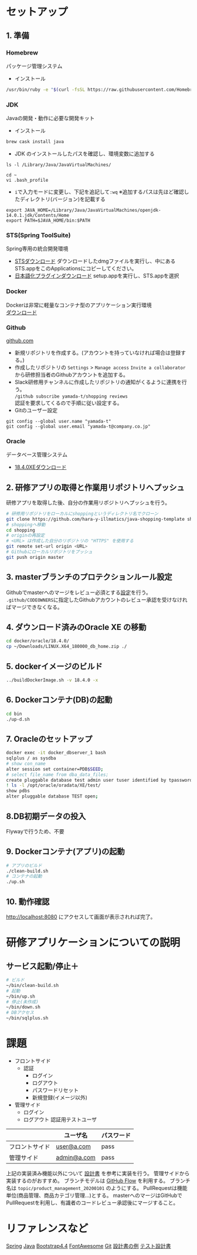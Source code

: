 # セットアップ
## 1. 準備
### Homebrew
パッケージ管理システム
  * インストール
```bash
/usr/bin/ruby -e "$(curl -fsSL https://raw.githubusercontent.com/Homebrew/install/master/install)"
```

### JDK
Javaの開発・動作に必要な開発キット
  * インストール
```bash
brew cask install java
```
  * JDK のインストールしたパスを確認し、環境変数に追加する
```
ls -l /Library/Java/JavaVirtualMachines/
```
```
cd ~
vi .bash_profile
```
  * `i`で入力モードに変更し、下記を追記して`:wq`
※追加するパスは先ほど確認したディレクトリ(バージョン)を記載する
```
export JAVA_HOME=/Library/Java/JavaVirtualMachines/openjdk-14.0.1.jdk/Contents/Home
export PATH=$JAVA_HOME/bin:$PATH
```

### STS(Spring ToolSuite)
Spring専用の統合開発環境
  * [STSダウンロード](https://spring.io/tools)
ダウンロードしたdmgファイルを実行し、中にあるSTS.appをこのApplicationsにコピーしてください。
  * [日本語化プラグインダウンロード](https://mergedoc.osdn.jp)
setup.appを実行し、STS.appを選択

### Docker
Dockerは非常に軽量なコンテナ型のアプリケーション実行環境  
 [ダウンロード](https://www.docker.com/docker-mac)
### Github
 [github.com](https://github.com/)
  * 新規リポジトリを作成する。(アカウントを持っていなければ場合は登録する。)
  * 作成したリポジトリの `Settings` > `Manage access` `Invite a collaborator` から研修担当者のGithubアカウントを追加する。
  * Slack研修用チャンネルに作成したリポジトリの通知がくるように連携を行う。<br>
    `/github subscribe yamada-t/shopping reviews`<br>
    認証を要求してくるので手順に従い設定する。
* Gitのユーザー設定<br>
```base
git config --global user.name "yamada-t"
git config --global user.email "yamada-t@company.co.jp"
```
### Oracle 
データベース管理システム
 * [18.4.0XEダウンロード](https://www.oracle.com/jp/database/technologies/xe18c-downloads.html)
<!--
### DB作成〜起動

```
cd ../bin 
./1-sysdba.sh
./init-db.sh
```
(失敗したら、時間を置いて、もう一度実行)
```
CREATE TABLESPACE my_data DATAFILE '/u01/app/oracle/oradata/MY_DATA.dbf' SIZE 200M  SEGMENT SPACE MANAGEMENT AUTO;
CREATE USER testuser IDENTIFIED BY "DB_USER_PASSWORD" DEFAULT TABLESPACE my_data TEMPORARY TABLESPACE temp;
GRANT DBA TO testuser ;
quit;
```

```
./sqlplus.sh
```

```
create table STAFF (
    EMP_ID     number primary key,
    STAFF_NAME varchar2(100)
);
insert into STAFF (EMP_ID, STAFF_NAME) values (1, 'TakamotoSan');
commit;
exit
```

```
./clean-build.sh
```

```
./up.sh
```

```
localhost:8080/query
```

!!!!!!!!!!!!!!!!!!!!!!
!!!!!!!!!!!!!!!!!!!!!!
-->
## 2. 研修アプリの取得と作業用リポジトリへプッシュ
研修アプリを取得した後、自分の作業用リポジトリへプッシュを行う。
```bash
# 研修用リポジトリをローカルにshoppingというディレクトリ名でクローン
git clone https://github.com/hara-y-illmatics/java-shopping-template shopping
# shoppingへ移動
cd shopping
# originの再設定
# <URL> は作成した自分のリポジトリの "HTTPS" を使用する
git remote set-url origin <URL>
# Githubにローカルリポジトリをプッシュ
git push origin master
```
## 3. masterブランチのプロテクションルール設定
Githubでmasterへのマージをレビュー必須とする[設定](https://drive.google.com/drive/folders/1jwtMsaLBwvPpkmjvfqIdrkwqHWQXjq7k?usp=sharing)を行う。
`.github/CODEOWNERS`に指定したGithubアカウントのレビュー承認を受けなければマージできなくなる。
## 4. ダウンロード済みのOracle XE の移動
```bash
cd docker/oracle/18.4.0/
cp ~/Downloads/LINUX.X64_180000_db_home.zip ./
```
## 5. dockerイメージのビルド
```bash
../buildDockerImage.sh -v 18.4.0 -x
```
## 6. Dockerコンテナ(DB)の起動
```bash
cd bin
./up-d.sh
```
## 7. Oracleのセットアップ
```bash
docker exec -it docker_dbserver_1 bash
sqlplus / as sysdba
# show con_name
alter session set container=PDB$SEED;
# select file_name from dba_data_files;
create pluggable database test admin user tuser identified by tpassword file_name_convert = ('/opt/oracle/oradata/XE/pdbseed/', '/opt/oracle/oradata/XE/test/');
! ls -l /opt/oracle/oradata/XE/test/
show pdbs
alter pluggable database TEST open;
```
## 8.DB初期データの投入
Flywayで行うため、不要

## 9. Dockerコンテナ(アプリ)の起動
```bash
# アプリのビルド
./clean-build.sh
# コンテナの起動
./up.sh
```
## 10. 動作確認
[http://localhost:8080](http://localhost:8080) にアクセスして画面が表示されれば完了。

# 研修アプリケーションについての説明
<!--
```
~/shopping
├── laradock     # Laradockディレクトリ(docker~系のコマンドはここで実行)
├── .laradock    # データディレクトリ(MySQLのデータベースはここに保存)
└── application  # プロジェクトディレクトリ(機能追加はここに対して行う)
```
-->
## サービス起動/停止＋
```bash
# ビルド
~/bin/clean-build.sh
# 起動
~/bin/up.sh
# 停止(未作成)
~/bin/down.sh
# DBアクセス
~/bin/sqlplus.sh
```
# 課題
* フロントサイド
  * 認証
    * ログイン
    * ログアウト
    * パスワードリセット
    * 新規登録(イメージ以外)
* 管理サイド
  * ログイン
  * ログアウト
認証用テストユーザ

| |ユーザ名|パスワード|
|------|------|------|
|フロントサイド|user@a.com|pass|
|管理サイド|admin@a.com|pass|

上記の実装済み機能以外について [設計書](https://drive.google.com/drive/folders/1VRGeN6YdkE5EmyPEBiIkk0y2TneF3RH2?usp=sharing) を参考に実装を行う。
管理サイドから実装するのがおすすめ。
ブランチモデルは [GitHub Flow](https://tracpath.com/bootcamp/learning_git_github_flow.html) を利用する。
ブランチ名は `topic/product_management_20200101` のようにする。
PullRequestは機能単位(商品管理、商品カテゴリ管理...)とする。
masterへのマージはGitHubでPullRequestを利用し、有識者のコードレビュー承認後にマージすること。
# リファレンスなど
[Spring](https://spring.pleiades.io)
[Java](https://kazurof.github.io/GoogleJavaStyle-ja/)
[Bootstrap4.4](https://getbootstrap.com/docs/4.4/getting-started/introduction/)
[FontAwesome](https://fontawesome.com/)
[Git](https://git-scm.com/book/ja/v2)
[設計書の例](https://pm-rasinban.com/bd-write)
[テスト設計書](https://docs.google.com/spreadsheets/d/1eAcfaLHgvd0X8Bomp7Be1qAVlkXLonyHEdmTw5qP91s/edit?usp=sharing)

